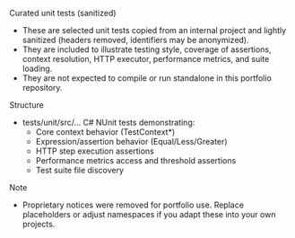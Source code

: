 Curated unit tests (sanitized)

- These are selected unit tests copied from an internal project and lightly sanitized (headers removed, identifiers may be anonymized).
- They are included to illustrate testing style, coverage of assertions, context resolution, HTTP executor, performance metrics, and suite loading.
- They are not expected to compile or run standalone in this portfolio repository.

Structure
- tests/unit/src/...  C# NUnit tests demonstrating:
  - Core context behavior (TestContext*)
  - Expression/assertion behavior (Equal/Less/Greater)
  - HTTP step execution assertions
  - Performance metrics access and threshold assertions
  - Test suite file discovery

Note
- Proprietary notices were removed for portfolio use. Replace placeholders or adjust namespaces if you adapt these into your own projects.

